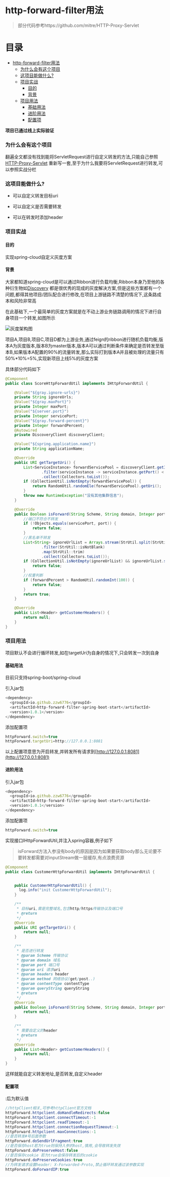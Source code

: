 

# http-forward-filter用法

> 部分代码参考https://github.com/mitre/HTTP-Proxy-Servlet

# 目录
- [http-forward-filter用法](#http-forward-filter--)
    + [为什么会有这个项目](#为什么会有这个项目)
    + [这项目能做什么?](#这项目能做什么?)
    + [项目实战](#项目实战)
      - [目的](#目的)
      - [背景](#背景)
    + [项目用法](#项目用法)
      - [基础用法](#基础用法)
      - [进阶用法](#进阶用法)
      - [配置项](#配置项)



**项目已通过线上实际验证**


### 为什么会有这个项目

翻遍全文都没有找到能将ServletRequest进行自定义转发的方法,只能自己参照[HTTP-Proxy-Servlet](https://github.com/mitre/HTTP-Proxy-Servlet) 重新写一套,至于为什么我要将ServletRequest进行转发,可以参照实战分栏

### 这项目能做什么?

- 可以自定义转发目标uri

- 可以自定义是否需要转发

- 可以在转发时添加header


### 项目实战

#### 目的

实现spring-cloud自定义灰度方案

#### 背景

大家都知道spring-cloud是可以通过Ribbon进行负载均衡,Ribbon本身乃至他的各种衍生物如[Discovery](https://github.com/Nepxion/Discovery) 都是很优秀的现成的灰度解决方案,但是这些方案都有一个问题,都得其他项目/团队配合进行修改,在项目上游链路不清楚的情况下,这条路成本和风险非常高

在此基础下,一个最简单的灰度方案就是在不动上游业务链路调用的情况下进行自身项目一个转发,如图所示

![灰度架构图](http://processon.com/chart_image/60e2a585637689510d6eaa33.png)

项目A,项目B,项目C,项目D都为上游业务,通过feign的ribbon进行随机负载均衡,版本A为灰度版本,版本B为master版本,版本A可以通过判断条件来确定是否转发至版本B,如果版本A配置的90%的流量转发,那么实际打到版本A并且被处理的流量只有50%*10%=5%,实现新项目上线5%的灰度方案

具体部分代码如下

```Java
@Component
public class ScoreHttpForwardUtil implements IHttpForwardUtil {

    @Value("${gray.ignore-urls}")
    private String ignoreUrls;
    @Value("${gray.maxPort}")
    private Integer maxPort;
    @Value("${server.port}")
    private Integer servicePort;
    @Value("${gray.forward-percent}")
    private Integer forwardPercent;
    @Autowired
    private DiscoveryClient discoveryClient;

    @Value("${spring.application.name}")
    private String applicationName;

    @Override
    public URI getTargetUri() {
        List<ServiceInstance> forwardServicePool = discoveryClient.getInstances(applicationName).stream()
                .filter(serviceInstance -> serviceInstance.getPort() < maxPort)
                .collect(Collectors.toList());
        if (CollectionUtil.isNotEmpty(forwardServicePool)) {
            return RandomUtil.randomEle(forwardServicePool).getUri();
        }
        throw new RuntimeException("没有其他集群信息");
    }

    @Override
    public Boolean isForward(String Scheme, String domain, Integer port, String uri, Map<String, String> headers, String method, String contentType) {
        //端口不符合不转发
        if (!Objects.equals(servicePort, port)) {
            return false;
        }
        //黑名单不转发
        List<String> ignoreUrlList = Arrays.stream(StrUtil.split(StrUtil.trimToEmpty(ignoreUrls), ";"))
                .filter(StrUtil::isNotBlank)
                .map(StrUtil::trim)
                .collect(Collectors.toList());
        if (CollectionUtil.isNotEmpty(ignoreUrlList) && ignoreUrlList.stream().anyMatch(ignoreUrl -> Pattern.matches(ignoreUrl, uri))) {
            return false;
        }
        //权重判断
        if (forwardPercent > RandomUtil.randomInt(100)) {
            return false;
        }
        return true;
    }

    @Override
    public List<Header> getCustomerHeaders() {
        return null;
    }
}
```


### 项目用法

项目默认不会进行循环转发,如在targetUri为自身的情况下,只会转发一次到自身

#### 基础用法

目前只支持spring-boot/spring-cloud

引入jar包

```JavaScript
<dependency>
  <groupId>io.github.zzw6776</groupId>
  <artifactId>http-forward-filter-spring-boot-start</artifactId>
  <version>1.0.1</version>
</dependency>
```


添加配置项

```JavaScript
httpForward.switch=true
httpForward.targetUri=http://127.0.0.1:8081
```


以上配置项意思为开启转发,并转发所有请求到[http://127.0.0.1:8081](http://127.0.0.1:8081)


#### 进阶用法

引入jar包

```JavaScript
<dependency>
  <groupId>io.github.zzw6776</groupId>
  <artifactId>http-forward-filter-spring-boot-start</artifactId>
  <version>1.0.1</version>
</dependency>
```


添加配置项

```JavaScript
httpForward.switch=true
```


实现接口IHttpForwardUtil,并注入spring容器,例子如下
> isForward方法入参没有body的原因是因为如果要获取body那么无论要不要转发都需要对inputStream做一层缓存,有点浪费资源

```Java
@Component
public class CustomerHttpForwardUtil implements IHttpForwardUtil {


    public CustomerHttpForwardUtil() {
      log.info("init CustomerHttpForwardUtil");
    }

    /**
     * 目标uri,需是完整域名,包含http/https传输协议及端口号
     * @return
     */
    @Override
    public URI getTargetUri() {
        return null;
    }

    /**
     * 是否进行转发
     * @param Scheme 传输协议
     * @param domain 域名
     * @param port 端口号
     * @param uri 请求uri
     * @param headers header
     * @param method 网络协议(get/post..)
     * @param contentType contentType
     * @param queryString queryString
     * @return
     */
    @Override
    public Boolean isForward(String Scheme, String domain, Integer port, String uri, Map<String, String> headers, String method, String contentType,String queryString) {
        return null;
    }

    /**
     * 需要自定义的header
     * @return
     */
    @Override
    public List<Header> getCustomerHeaders() {
        return null;
    }
}
```


这样就能自定义转发地址,是否转发,自定义header

#### 配置项

:后为默认值

```Java
//httpClient相关,可参考httpClient官方文档
httpForward.httpclient.doHandleRedirects:false
httpForward.httpclient.connectTimeout:-1
httpForward.httpclient.readTimeout:-1
httpForward.httpclient.connectionRequestTimeout:-1
httpForward.httpclient.maxConnections:-1
//是否转发#号后面参数
httpForward.doSendUrlFragment:true
//是否保存host若为true则保持入参的host,慎用,会导致转发失效
httpForward.doPreserveHost:false
//是否保存cookie 若为true会保存转发后的cookie
httpForward.doPreserveCookies:true
//为转发请求设置header: X-Forwarded-Proto,禁止循环转发通过该参数实现
httpForward.doForwardIP:true

```



